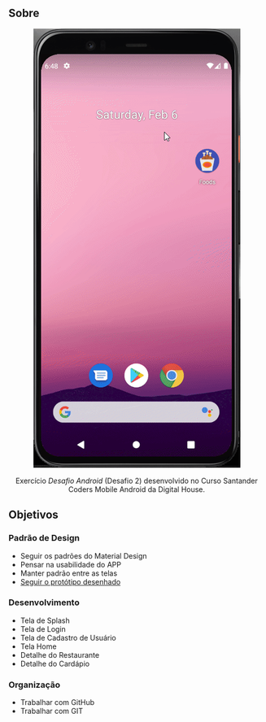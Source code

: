 ## Sobre

<p align="center">
  <img src="/img/desafio.gif">
</p>

<p align="center">
  Exercício <i>Desafio Android</i> (Desafio 2) desenvolvido no Curso Santander Coders Mobile Android da Digital House.
</p>

## Objetivos

### Padrão de Design
- Seguir os padrões do Material Design
- Pensar na usabilidade do APP
- Manter padrão entre as telas
- <a href="https://marvelapp.com/194b601g/screen/54520694">Seguir o protótipo desenhado</a>

### Desenvolvimento
- Tela de Splash
- Tela de Login
- Tela de Cadastro de Usuário
- Tela Home
- Detalhe do Restaurante
- Detalhe do Cardápio

### Organização
- Trabalhar com GitHub
- Trabalhar com GIT
